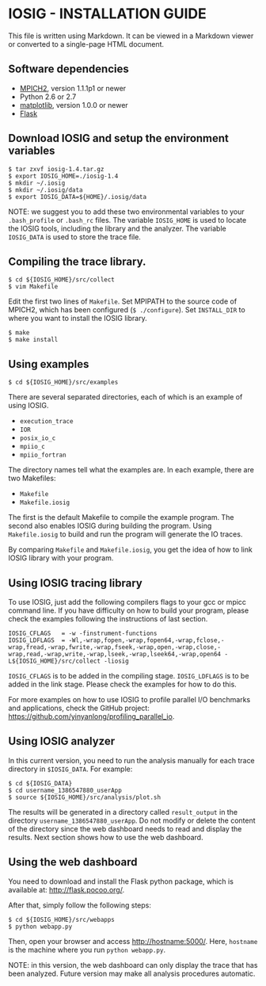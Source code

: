 # IOSIG - INSTALLATION GUIDE

This file is written using Markdown. It can be viewed in a
Markdown viewer or converted to a single-page HTML document.

## Software dependencies

- [MPICH2](http://www.mpich.org/), version 1.1.1p1 or newer
- Python 2.6 or 2.7
- [matplotlib](http://matplotlib.org/), version 1.0.0 or newer
- [Flask](https://github.com/mitsuhiko/flask)

## Download IOSIG and setup the environment variables

    $ tar zxvf iosig-1.4.tar.gz
    $ export IOSIG_HOME=./iosig-1.4
    $ mkdir ~/.iosig
    $ mkdir ~/.iosig/data
    $ export IOSIG_DATA=${HOME}/.iosig/data

NOTE: we suggest you to add these two environmental variables to your `.bash_profile` or `.bash_rc` files. The variable `IOSIG_HOME` is used to locate the IOSIG tools, including the library and the analyzer. The variable `IOSIG_DATA` is used to store the trace file. 

## Compiling the trace library.
  
    $ cd ${IOSIG_HOME}/src/collect
    $ vim Makefile
   
Edit the first two lines of `Makefile`. Set MPIPATH to the source code of
MPICH2, which has been configured (`$ ./configure`). Set `INSTALL_DIR` to where
you want to install the IOSIG library.
   
    $ make
    $ make install
   
## Using examples

    $ cd ${IOSIG_HOME}/src/examples

There are several separated directories, each of which is an example of using 
IOSIG. 

- `execution_trace`
- `IOR`
- `posix_io_c`
- `mpiio_c`
- `mpiio_fortran`
   
The directory names tell what the examples are. In each example, there are two
Makefiles:

- `Makefile`
- `Makefile.iosig`

The first is the default Makefile to compile the example program. The second 
also enables IOSIG during building the program. Using `Makefile.iosig` to 
build and run the program will generate the IO traces.

By comparing `Makefile` and `Makefile.iosig`, you get the idea of how to link
IOSIG library with your program.

## Using IOSIG tracing library

To use IOSIG, just add the following compilers flags to your gcc or mpicc
command line. If you have difficulty on how to build your program, please check
the examples following the instructions of last section.

    IOSIG_CFLAGS   = -w -finstrument-functions
    IOSIG_LDFLAGS  = -Wl,-wrap,fopen,-wrap,fopen64,-wrap,fclose,-wrap,fread,-wrap,fwrite,-wrap,fseek,-wrap,open,-wrap,close,-wrap,read,-wrap,write,-wrap,lseek,-wrap,lseek64,-wrap,open64 -L${IOSIG_HOME}/src/collect -liosig 

`IOSIG_CFLAGS` is to be added in the compiling stage. `IOSIG_LDFLAGS` is to be
added in the link stage. Please check the examples for how to do this.

For more examples on how to use IOSIG to profile parallel I/O benchmarks and applications, check the GitHub project: https://github.com/yinyanlong/profiling_parallel_io.

## Using IOSIG analyzer

In this current version, you need to run the analysis manually for each trace
directory in `$IOSIG_DATA`. For example:

    $ cd ${IOSIG_DATA}
    $ cd username_1386547880_userApp
    $ source ${IOSIG_HOME}/src/analysis/plot.sh

The results will be generated in a directory called `result_output` in the
directory `username_1386547880_userApp`. Do not modify or delete the content of
the directory since the web dashboard needs to read and display the results.
Next section shows how to use the web dashboard.

## Using the web dashboard

You need to download and install the Flask python package, which is available
at: <http://flask.pocoo.org/>.

After that, simply follow the following steps:

    $ cd ${IOSIG_HOME}/src/webapps
    $ python webapp.py
   
Then, open your browser and access <http://hostname:5000/>. Here, `hostname` is
the machine where you run `python webapp.py`.

NOTE: in this version, the web dashboard can only display the trace that has
been analyzed. Future version may make all analysis procedures automatic.



    


